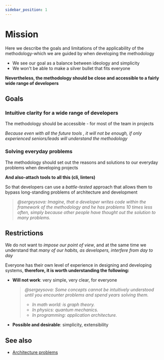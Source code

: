 ```yaml
---
sidebar_position: 1
---
```


# Mission

Here we describe the goals and limitations of the applicability of the methodology-which we are guided by when developing the methodology

- We see our goal as a balance between ideology and simplicity
- We won't be able to make a silver bullet that fits everyone

**Nevertheless, the methodology should be close and accessible to a fairly wide range of developers**

## Goals

### Intuitive clarity for a wide range of developers

The methodology should be accessible - for most of the team in projects

*Because even with all the future tools , it will not be enough, if only experienced seniors/leads will understand the methodology*

### Solving everyday problems

The methodology should set out the reasons and solutions to our everyday problems when developing projects

**And also-attach tools to all this (cli, linters)**

So that developers can use a *battle-tested* approach that allows them to bypass long-standing problems of architecture and development

> *@sergeysova: Imagine, that a developer writes code within the framework of the methodology and he has problems 10 times less often, simply because other people have thought out the solution to many problems.*

## Restrictions

We do not want to *impose our point of view*, and at the same time we understand that *many of our habits, as developers, interfere from day to day*

Everyone has their own level of experience in designing and developing systems, **therefore, it is worth understanding the following:**

- **Will not work**: very simple, very clear, for everyone
    > *@sergeysova: Some concepts cannot be intuitively understood until you encounter problems and spend years solving them.*
    >
    > - *In math world: is graph theory.*
    > - *In physics: quantum mechanics.*
    > - *In programming: application architecture.*

- **Possible and desirable**: simplicity, extensibility

## See also

- [Architecture problems][refs-architecture--problems]

[refs-architecture--problems]: /docs/about/understanding/architecture#problems
